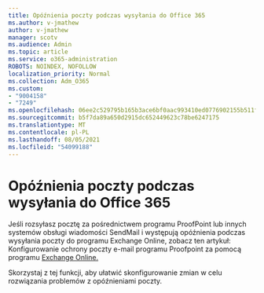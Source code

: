 ```yaml
---
title: Opóźnienia poczty podczas wysyłania do Office 365
ms.author: v-jmathew
author: v-jmathew
manager: scotv
ms.audience: Admin
ms.topic: article
ms.service: o365-administration
ROBOTS: NOINDEX, NOFOLLOW
localization_priority: Normal
ms.collection: Adm_O365
ms.custom:
- "9004158"
- "7249"
ms.openlocfilehash: 06ee2c529795b165b3ace6bf0aac993410ed0776902155b511f920a09d133d84
ms.sourcegitcommit: b5f7da89a650d2915dc652449623c78be6247175
ms.translationtype: MT
ms.contentlocale: pl-PL
ms.lasthandoff: 08/05/2021
ms.locfileid: "54099188"
---
```

# <a name="mail-delays-when-sending-to-office-365"></a>Opóźnienia poczty podczas wysyłania do Office 365

Jeśli rozsyłasz pocztę za pośrednictwem programu ProofPoint lub innych systemów obsługi wiadomości SendMail i występują opóźnienia podczas wysyłania poczty do programu Exchange Online, zobacz ten artykuł: Konfigurowanie ochrony poczty e-mail programu Proofpoint za pomocą programu [Exchange Online.](https://docs.microsoft.com/exchange/troubleshoot/email-delivery/configure-proofpoint-with-exchange)

Skorzystaj z tej funkcji, aby ułatwić skonfigurowanie zmian w celu rozwiązania problemów z opóźnieniami poczty.

